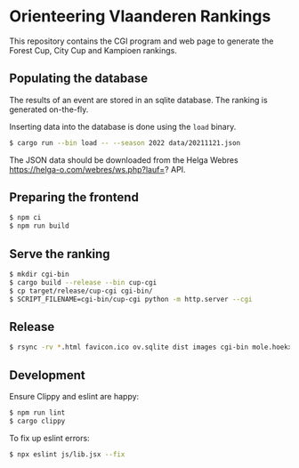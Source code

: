 # Orienteering Vlaanderen Rankings

This repository contains the CGI program and web page to generate the Forest Cup, City Cup and Kampioen rankings.

## Populating the database

The results of an event are stored in an sqlite database.
The ranking is generated on-the-fly.

Inserting data into the database is done using the `load` binary.

```bash
$ cargo run --bin load -- --season 2022 data/20211121.json
```

The JSON data should be downloaded from the Helga Webres https://helga-o.com/webres/ws.php?lauf=? API.

## Preparing the frontend

```bash
$ npm ci
$ npm run build
```

## Serve the ranking

```bash
$ mkdir cgi-bin
$ cargo build --release --bin cup-cgi
$ cp target/release/cup-cgi cgi-bin/
$ SCRIPT_FILENAME=cgi-bin/cup-cgi python -m http.server --cgi
```

## Release

```bash
$ rsync -rv *.html favicon.ico ov.sqlite dist images cgi-bin mole.hoekx.be:/srv/http/rankings.orienteering.vlaanderen/
```

## Development

Ensure Clippy and eslint are happy:

```bash
$ npm run lint
$ cargo clippy
```

To fix up eslint errors:

```bash
$ npx eslint js/lib.jsx --fix
```

